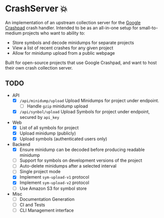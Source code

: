 # CrashServer 💥

An implementation of an upstream collection server for the [Google Crashpad](https://chromium.googlesource.com/crashpad/crashpad/) crash handler. Intended to be as an all-in-one setup for small-to-medium projects who want to ability to:

- Store symbols and decode minidumps for separate projects
- View a list of recent crashes for any given project
- Allow for minidump upload from a public webpage

Built for open-source projects that use Google Crashpad, and want to host their own crash collection server.

## TODO
- API
  - [x] `/api/minidump/upload` Upload Minidumps for project under endpoint.
    - [ ] Handle `gzip` minidump upload
  - [x] `/api/synbol/upload` Upload Symbols for project under endpoint, secured by `api_key`
- Web
  - [x] List of all symbols for project
  - [x] Upload minidump (publicly)
  - [x] Upload symbols (authenticated users only)
- Backend
  - [x] Ensure minidump can be decoded before producing readable minidump
  - [ ] Support for symbols on development versions of the project
  - [ ] Auto-delete minidumps after a selected interval
  - [ ] Single project mode
  - [x] Implement `sym-upload-v1` protocol
  - [x] Implement `sym-upload-v2` protocol
  - [ ] Use Amazon S3 for symbol store
- Misc
  - [ ] Documentation Generation
  - [ ] CI and Tests
  - [ ] CLI Management interface